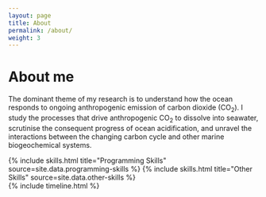 ```yaml
---
layout: page
title: About
permalink: /about/
weight: 3
---
```


# **About me**

The dominant theme of my research is to understand how the ocean responds to ongoing anthropogenic emission of carbon dioxide (CO<sub>2</sub>). I study the processes that drive anthropogenic CO<sub>2</sub> to dissolve into seawater, scrutinise the consequent progress of ocean acidification, and unravel the interactions between the changing carbon cycle and other marine biogeochemical systems.

<div class="row">
{% include skills.html title="Programming Skills" source=site.data.programming-skills %}
{% include skills.html title="Other Skills" source=site.data.other-skills %}
</div>

<div class="row">
{% include timeline.html %}
</div>
